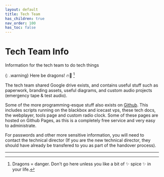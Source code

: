 ```yaml
---
layout: default
title: Tech Team
has_children: true
nav_order: 100
has_toc: false
---
```


# Tech Team Info

Information for the tech team to do tech things

{: .warning}
Here be dragons! 🔥🐲 [^1]

The tech team shared Google drive exists, and contains useful stuff such as paperwork, branding assets, useful diagrams,
 and custom audio projects (emergency tape & test audio).

Some of the more programming-esque stuff also exists on [Github](https://github.com/thisispurefm). This includes scripts
 running on the blackbox and icecast vps, these tech docs, the webplayer, tools page and custom radio clock. Some of
 these pages are hosted on Github Pages, as this is a completely free service and very easy to administrate.

For passwords and other more sensitive information, you will need to contact the technical director (If you are the new
 technical director, they should have already be transfered to you as part of the handover process).

----
[^1]: Dragons = danger. Don't go here unless you like a bit of ✨ spice ✨ in your life.